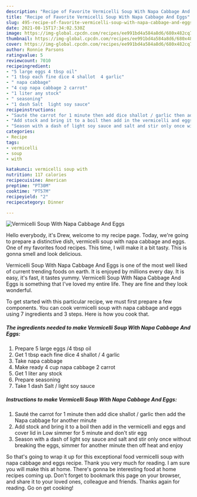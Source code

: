 ```yaml
---
description: "Recipe of Favorite Vermicelli Soup With Napa Cabbage And Eggs"
title: "Recipe of Favorite Vermicelli Soup With Napa Cabbage And Eggs"
slug: 495-recipe-of-favorite-vermicelli-soup-with-napa-cabbage-and-eggs
date: 2021-08-15T17:34:02.530Z
image: https://img-global.cpcdn.com/recipes/ee991bd4a584a8d6/680x482cq70/vermicelli-soup-with-napa-cabbage-and-eggs-recipe-main-photo.jpg
thumbnail: https://img-global.cpcdn.com/recipes/ee991bd4a584a8d6/680x482cq70/vermicelli-soup-with-napa-cabbage-and-eggs-recipe-main-photo.jpg
cover: https://img-global.cpcdn.com/recipes/ee991bd4a584a8d6/680x482cq70/vermicelli-soup-with-napa-cabbage-and-eggs-recipe-main-photo.jpg
author: Ronnie Parsons
ratingvalue: 5
reviewcount: 7010
recipeingredient:
- "5 large eggs 4 tbsp oil"
- "1 tbsp each fine dice 4 shallot  4 garlic"
- " napa cabbage"
- "4 cup napa cabbage 2 carrot"
- "1 liter any stock"
- " seasoning"
- "1 dash Salt  light soy sauce"
recipeinstructions:
- "Sauté the carrot for 1 minute then add dice shallot / garlic then add the Napa cabbage for another minute"
- "Add stock and bring it to a boil then add in the vermicelli and eggs and cover lid in Low simmer for 5 minute and don&#39;t stir egg"
- "Season with a dash of light soy sauce and salt and stir only once without breaking the eggs, simmer for another minute then off heat and enjoy"
categories:
- Recipe
tags:
- vermicelli
- soup
- with

katakunci: vermicelli soup with 
nutrition: 117 calories
recipecuisine: American
preptime: "PT30M"
cooktime: "PT57M"
recipeyield: "2"
recipecategory: Dinner

---
```



![Vermicelli Soup With Napa Cabbage And Eggs](https://img-global.cpcdn.com/recipes/ee991bd4a584a8d6/680x482cq70/vermicelli-soup-with-napa-cabbage-and-eggs-recipe-main-photo.jpg)

Hello everybody, it's Drew, welcome to my recipe page. Today, we're going to prepare a distinctive dish, vermicelli soup with napa cabbage and eggs. One of my favorites food recipes. This time, I will make it a bit tasty. This is gonna smell and look delicious.



Vermicelli Soup With Napa Cabbage And Eggs is one of the most well liked of current trending foods on earth. It is enjoyed by millions every day. It is easy, it's fast, it tastes yummy. Vermicelli Soup With Napa Cabbage And Eggs is something that I've loved my entire life. They are fine and they look wonderful.


To get started with this particular recipe, we must first prepare a few components. You can cook vermicelli soup with napa cabbage and eggs using 7 ingredients and 3 steps. Here is how you cook that.

<!--inarticleads1-->

##### The ingredients needed to make Vermicelli Soup With Napa Cabbage And Eggs:

1. Prepare 5 large eggs /4 tbsp oil
1. Get 1 tbsp each fine dice 4 shallot / 4 garlic
1. Take  napa cabbage
1. Make ready 4 cup napa cabbage 2 carrot
1. Get 1 liter any stock
1. Prepare  seasoning
1. Take 1 dash Salt / light soy sauce




<!--inarticleads2-->

##### Instructions to make Vermicelli Soup With Napa Cabbage And Eggs:

1. Sauté the carrot for 1 minute then add dice shallot / garlic then add the Napa cabbage for another minute
1. Add stock and bring it to a boil then add in the vermicelli and eggs and cover lid in Low simmer for 5 minute and don&#39;t stir egg
1. Season with a dash of light soy sauce and salt and stir only once without breaking the eggs, simmer for another minute then off heat and enjoy




So that's going to wrap it up for this exceptional food vermicelli soup with napa cabbage and eggs recipe. Thank you very much for reading. I am sure you will make this at home. There's gonna be interesting food at home recipes coming up. Don't forget to bookmark this page on your browser, and share it to your loved ones, colleague and friends. Thanks again for reading. Go on get cooking!
